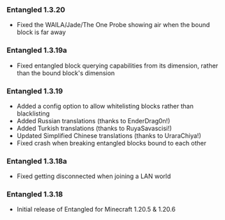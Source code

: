 ### Entangled 1.3.20
- Fixed the WAILA/Jade/The One Probe showing air when the bound block is far away

### Entangled 1.3.19a
- Fixed entangled block querying capabilities from its dimension, rather than the bound block's dimension

### Entangled 1.3.19
- Added a config option to allow whitelisting blocks rather than blacklisting
- Added Russian translations (thanks to EnderDrag0n!)
- Added Turkish translations (thanks to RuyaSavascisi!)
- Updated Simplified Chinese translations (thanks to UraraChiya!)
- Fixed crash when breaking entangled blocks bound to each other

### Entangled 1.3.18a
- Fixed getting disconnected when joining a LAN world

### Entangled 1.3.18
- Initial release of Entangled for Minecraft 1.20.5 & 1.20.6

